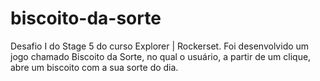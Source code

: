 # biscoito-da-sorte
Desafio I do Stage 5 do curso Explorer | Rockerset. Foi desenvolvido um jogo chamado Biscoito da Sorte, no qual o usuário, a partir de um clique, abre um biscoito com a sua sorte do dia. 
